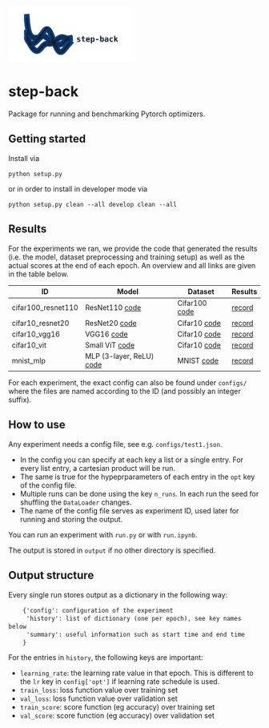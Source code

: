 <img src="data/logo2.svg"
     alt="Step-back logo"
     width="250" />

# step-back

Package for running and benchmarking Pytorch optimizers.


## Getting started

Install via 

    python setup.py

or in order to install in developer mode via

    python setup.py clean --all develop clean --all

## Results

For the experiments we ran, we provide the code that generated the results (i.e. the model, dataset preprocessing and training setup) as well as the actual scores at the end of each epoch. An overview and all links are given in the table below.

| ID  | Model  | Dataset  | Results  |  
|-----|--------|----------|----------|
| cifar100_resnet110  | ResNet110 [code](stepback/models/resnet.py)  | Cifar100 [code](stepback/datasets/cifar.py) | [record](stepback/records/cifar100_resnet110.csv)  |   
| cifar10_resnet20  | ResNet20 [code](stepback/models/resnet.py) | Cifar10 [code](stepback/datasets/cifar.py) | [record](stepback/records/cifar10_resnet20.csv)  |   
| cifar10_vgg16  | VGG16 [code](stepback/models/vgg.py) | Cifar10 [code](stepback/datasets/cifar.py) | [record](stepback/records/cifar10_vgg16.csv)  |   
| cifar10_vit  | Small ViT [code](stepback/models/vit/vit.py) | Cifar10 [code](stepback/datasets/cifar.py) | [record](stepback/records/cifar10_vit.csv)  |   
| mnist_mlp  |  MLP (3-layer, ReLU) [code](stepback/models/basic_models.py) | MNIST [code](stepback/datasets/mnist.py) | [record](stepback/records/mnist_mlp.csv)  |   


For each experiment, the exact config can also be found under `configs/` where the files are named according to the ID (and possibly an integer suffix).


## How to use

Any experiment needs a config file, see e.g. `configs/test1.json`.

* In the config you can specify at each key a list or a single entry. For every list entry, a cartesian product will be run.
* The same is true for the hypeprparameters of each entry in the `opt` key of the config file.
* Multiple runs can be done using the key `n_runs`. In each run the seed for shuffling the `DataLoader` changes.
* The name of the config file serves as experiment ID, used later for running and storing the output. 

You can run an experiment with `run.py` or with `run.ipynb`.

The output is stored in `output` if no other directory is specified.


## Output structure

Every single run stores output as a dictionary in the following way:

```
    {'config': configuration of the experiment
     'history': list of dictionary (one per epoch), see key names below
     'summary': useful information such as start time and end time
    } 
```

For the entries in `history`, the following keys are important:

* `learning_rate`: the learning rate value in that epoch. This is different to the `lr` key in `config['opt']` if learning rate schedule is used.
* `train_loss`: loss function value over training set
* `val_loss`: loss function value over validation set
* `train_score`: score function (eg accuracy) over training set
* `val_score`: score function (eg accuracy) over validation set